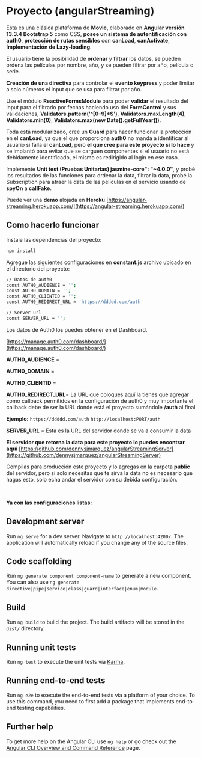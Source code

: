 # Proyecto (angularStreaming)

Esta es una clásica plataforma de **Movie**, elaborado en **Angular versión 13.3.4 Bootstrap 5** como CSS, **posee un sistema de autentificación con auth0**, **protección de rutas sensibles** con **canLoad**, **canActivate**, **Implementación de Lazy-loading**.

El usuario tiene la posibilidad de **ordenar** y **filtrar** los datos, se pueden ordena las películas por nombre, año, y se pueden filtrar por año, película o serie.

**Creación de una directiva** para controlar el **evento keypress** y poder limitar a solo números el input que se usa para filtrar por año.

Use el módulo **ReactiveFormsModule** para poder **validar** el resultado del input para el filtrado por fechas haciendo uso del **FormControl** y sus validaciones, **Validators.pattern('^[0–9]*$')**, **Validators.maxLength(4)**, **Validators.min(0)**, **Validators.max(new Date().getFullYear())**.

Toda está modularizado, cree un **Guard** para hacer funcionar la protección en el **canLoad**, ya que el que proporciona **auth0** no manda a identificar al usuario si falla el **canLoad**, pero **el que cree para este proyecto si lo hace** y se implantó para evitar que se carguen componentes si el usuario no está debidamente identificado, el mismo es redirigido al login en ese caso.

Implemente **Unit test (Pruebas Unitarias) jasmine-core": "~4.0.0"**, y probé los resultados de las funciones para ordenar la data, filtrar la data, probé la Subscription para atraer la data de las películas en el servicio usando de **spyOn** a **callFake**.

Puede ver una **demo** alojada en **Heroku** [https://angular-streaming.herokuapp.com/](https://angular-streaming.herokuapp.com/)

## Como hacerlo funcionar

Instale las dependencias del proyecto:

```bash
npm install
```

Agregue las siguientes configuraciones en **constant.js** archivo ubicado en el directorio del proyecto:

```bash
// Datos de auth0
const AUTH0_AUDIENCE = '';
const AUTH0_DOMAIN = '';
const AUTH0_CLIENTID = '';
const AUTH0_REDIRECT_URL = 'https://ddddd.com/auth'

// Server url
const SERVER_URL = '';
```

Los datos de Auth0 los puedes obtener en el Dashboard.

[https://manage.auth0.com/dashboard/](https://manage.auth0.com/dashboard/)

**AUTH0_AUDIENCE** =

**AUTH0_DOMAIN** =

**AUTH0_CLIENTID** =

**AUTH0_REDIRECT_URL**= La URL que coloques aquí la tienes que agregar como callback permitidos en la configuración de auth0 y muy importante el callback debe de ser la URL donde está el proyecto sumándole  **/auth** al final 

**Ejemplo:** `https://ddddd.com/auth`
`http://localhost:PORT/auth`

**SERVER_URL** = Esta es la URL del servidor donde se va a consumir la data

**El servidor que retorna la data para este proyecto lo puedes encontrar aquí** 
[https://github.com/dennysjmarquez/angularStreamingServer](https://github.com/dennysjmarquez/angularStreamingServer)

Compilas para producción este proyecto y lo agregas en la carpeta **public** del servidor, pero si solo necesitas que te sirva la data no es necesario que hagas esto, solo echa andar el servidor con su debida configuración.

<br/>

**Ya con las configuraciones listas:**

## Development server

Run `ng serve` for a dev server. Navigate to `http://localhost:4200/`. The application will automatically reload if you change any of the source files.

## Code scaffolding

Run `ng generate component component-name` to generate a new component. You can also use `ng generate directive|pipe|service|class|guard|interface|enum|module`.

## Build

Run `ng build` to build the project. The build artifacts will be stored in the `dist/` directory.

## Running unit tests

Run `ng test` to execute the unit tests via [Karma](https://karma-runner.github.io).

## Running end-to-end tests

Run `ng e2e` to execute the end-to-end tests via a platform of your choice. To use this command, you need to first add a package that implements end-to-end testing capabilities.

## Further help

To get more help on the Angular CLI use `ng help` or go check out the [Angular CLI Overview and Command Reference](https://angular.io/cli) page.

